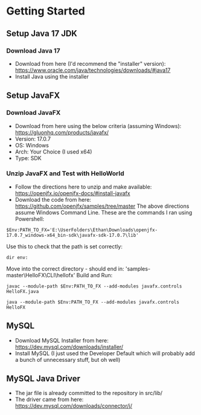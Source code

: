 # Getting Started
## Setup Java 17 JDK
### Download Java 17
- Download from here (I'd recommend the "installer" version): https://www.oracle.com/java/technologies/downloads/#java17
- Install Java using the installer
## Setup JavaFX
### Download JavaFX
- Download from here using the below criteria (assuming Windows): https://gluonhq.com/products/javafx/
- Version: 17.0.7
- OS: Windows
- Arch: Your Choice (I used x64)
- Type: SDK
### Unzip JavaFX and Test with HelloWorld
- Follow the directions here to unzip and make available: https://openjfx.io/openjfx-docs/#install-javafx
- Download the code from here: https://github.com/openjfx/samples/tree/master
The above directions assume Windows Command Line. These are the commands I ran using Powershell:
```
$Env:PATH_TO_FX='E:\UserFolders\Ethan\Downloads\openjfx-17.0.7_windows-x64_bin-sdk\javafx-sdk-17.0.7\lib'
```
Use this to check that the path is set correctly:
```
dir env:
```
Move into the correct directory - should end in: 'samples-master\HelloFX\CLI\hellofx'
Build and Run:
```
javac --module-path $Env:PATH_TO_FX --add-modules javafx.controls HelloFX.java
```
```
java --module-path $Env:PATH_TO_FX --add-modules javafx.controls HelloFX
```
## MySQL
- Download MySQL Installer from here: https://dev.mysql.com/downloads/installer/
- Install MySQL (I just used the Developer Default which will probably add a bunch of unnecessary stuff, but oh well)
## MySQL Java Driver
- The jar file is already committed to the repository in src/lib/
- The driver came from here: https://dev.mysql.com/downloads/connector/j/
